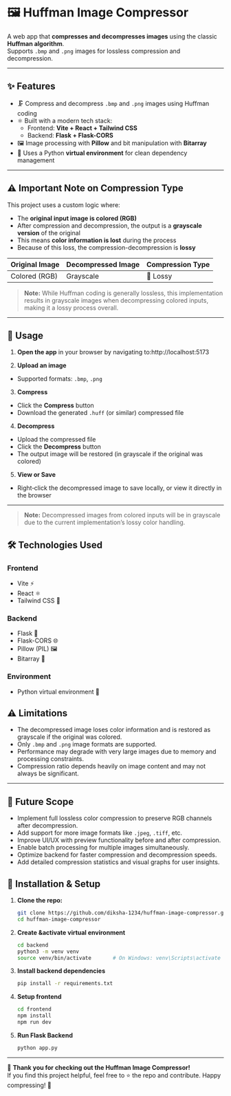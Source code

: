 # 🖼️ Huffman Image Compressor

A web app that **compresses and decompresses images** using the classic **Huffman algorithm**.  
Supports `.bmp` and `.png` images for lossless compression and decompression.

---

## ✨ Features

- 🗜️ Compress and decompress `.bmp` and `.png` images using Huffman coding  
- ⚛️ Built with a modern tech stack:
  - Frontend: **Vite + React + Tailwind CSS**  
  - Backend: **Flask + Flask-CORS**  
- 🖼️ Image processing with **Pillow** and bit manipulation with **Bitarray**  
- 🐍 Uses a Python **virtual environment** for clean dependency management

---

## ⚠️ Important Note on Compression Type

This project uses a custom logic where:

- The **original input image is colored (RGB)**  
- After compression and decompression, the output is a **grayscale version** of the original  
- This means **color information is lost** during the process  
- Because of this loss, the compression-decompression is **lossy**

| Original Image  | Decompressed Image | Compression Type |
|-----------------|--------------------|------------------|
| Colored (RGB)   | Grayscale          | 🔴 Lossy         |

> **Note:** While Huffman coding is generally lossless, this implementation results in grayscale images when decompressing colored inputs, making it a lossy process overall.

---
## 🎯 Usage

1. **Open the app** in your browser by navigating to:http://localhost:5173

2. **Upload an image**  
- Supported formats: `.bmp`, `.png`

3. **Compress**  
- Click the **Compress** button  
- Download the generated `.huff` (or similar) compressed file

4. **Decompress**  
- Upload the compressed file  
- Click the **Decompress** button  
- The output image will be restored (in grayscale if the original was colored)

5. **View or Save**  
- Right‑click the decompressed image to save locally, or view it directly in the browser

---

> **Note:** Decompressed images from colored inputs will be in grayscale due to the current implementation’s lossy color handling.

## 🛠️ Technologies Used

### Frontend
- Vite ⚡  
- React ⚛️  
- Tailwind CSS 🎨  

### Backend
- Flask 🐍  
- Flask-CORS 🌐  
- Pillow (PIL) 🖼️  
- Bitarray 🔢  

### Environment
- Python virtual environment 🐍

## ⚠️ Limitations

- The decompressed image loses color information and is restored as grayscale if the original was colored.  
- Only `.bmp` and `.png` image formats are supported.  
- Performance may degrade with very large images due to memory and processing constraints.  
- Compression ratio depends heavily on image content and may not always be significant.  

---

## 🚀 Future Scope

- Implement full lossless color compression to preserve RGB channels after decompression.  
- Add support for more image formats like `.jpeg`, `.tiff`, etc.  
- Improve UI/UX with preview functionality before and after compression.  
- Enable batch processing for multiple images simultaneously.  
- Optimize backend for faster compression and decompression speeds.  
- Add detailed compression statistics and visual graphs for user insights.  


## 🚀 Installation & Setup

1. **Clone the repo:**
   ```bash
   git clone https://github.com/diksha-1234/huffman-image-compressor.git
   cd huffman-image-compressor
2. **Create &activate virtual environment**
   ```bash
   cd backend
   python3 -m venv venv
   source venv/bin/activate       # On Windows: venv\Scripts\activate
3. **Install backend dependencies**
   ```bash
   pip install -r requirements.txt
4. **Setup frontend**
    ```bash
   cd frontend
   npm install
   npm run dev
5. **Run Flask Backend**
    ```bash
    python app.py
---

🙏 **Thank you for checking out the Huffman Image Compressor!**  
If you find this project helpful, feel free to ⭐ the repo and contribute. Happy compressing! 🚀
